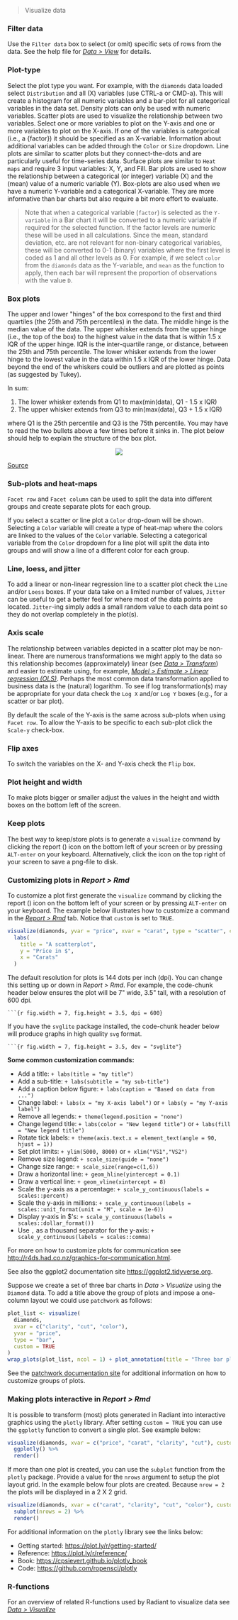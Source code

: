 > Visualize data

### Filter data

Use the `Filter data` box to select (or omit) specific sets of rows from the data. See the help file for <a href="https://radiant-rstats.github.io/docs/data/view.html" target="_blank">_Data > View_</a> for details.

### Plot-type

Select the plot type you want. For example, with the `diamonds` data loaded select `Distribution` and all (X) variables (use CTRL-a or CMD-a). This will create a histogram for all numeric variables and a bar-plot for all categorical variables in the data set. Density plots can only be used with numeric variables. Scatter plots are used to visualize the relationship between two variables. Select one or more variables to plot on the Y-axis and one or more variables to plot on the X-axis. If one of the variables is categorical (i.e., a {factor}) it should be specified as an X-variable. Information about additional variables can be added through the `Color` or `Size` dropdown. Line plots are similar to scatter plots but they connect-the-dots and are particularly useful for time-series data. Surface plots are similar to `Heat maps` and require 3 input variables: X, Y, and Fill. Bar plots are used to show the relationship between a categorical (or integer) variable (X) and the (mean) value of a numeric variable (Y). Box-plots are also used when we have a numeric Y-variable and a categorical X-variable. They are more informative than bar charts but also require a bit more effort to evaluate.

> Note that when a categorical variable (`factor`) is selected as the `Y-variable` in a Bar chart it will be converted to a numeric variable if required for the selected function. If the factor levels are numeric these will be used in all calculations. Since the mean, standard deviation, etc. are not relevant for non-binary categorical variables, these will be converted to 0-1 (binary) variables where the first level is coded as 1 and all other levels as 0. For example, if we select `color` from the `diamonds` data as the Y-variable, and `mean` as the function to apply, then each bar will represent the proportion of observations with the value `D`.

### Box plots

The upper and lower "hinges" of the box correspond to the first and third quartiles (the 25th and 75th percentiles) in the data. The middle hinge is the median value of the data. The upper whisker extends from the upper hinge (i.e., the top of the box) to the highest value in the data that is within 1.5 x IQR of the upper hinge. IQR is the inter-quartile range, or distance, between the 25th and 75th percentile. The lower whisker extends from the lower hinge to the lowest value in the data within 1.5 x IQR of the lower hinge. Data beyond the end of the whiskers could be outliers and are plotted as points (as suggested by Tukey).

In sum:
1. The lower whisker extends from Q1 to max(min(data), Q1 - 1.5 x IQR)
2. The upper whisker extends from Q3 to min(max(data), Q3 + 1.5 x IQR)

where Q1 is the 25th percentile and Q3 is the 75th percentile. You may have to read the two bullets above a few times before it sinks in. The plot below should help to explain the structure of the box plot.

<p align="center"><img src="figures/boxplot.png"></p>
<a href="http://en.wikipedia.org/wiki/File:Boxplot_vs_PDF.svg" target="_blank">Source</a>

### Sub-plots and heat-maps

`Facet row` and `Facet column` can be used to split the data into different groups and create separate plots for each group.

If you select a scatter or line plot a `Color` drop-down will be shown. Selecting a `Color` variable will create a type of heat-map where the colors are linked to the values of the `Color` variable. Selecting a categorical variable from the `Color` dropdown for a line plot will split the data into groups and will show a line of a different color for each group.

### Line, loess, and jitter

To add a linear or non-linear regression line to a scatter plot check the `Line` and/or `Loess` boxes. If your data take on a limited number of values, `Jitter` can be useful to get a better feel for where most of the data points are located. `Jitter`-ing simply adds a small random value to each data point so they do not overlap completely in the plot(s).

### Axis scale

The relationship between variables depicted in a scatter plot may be non-linear. There are numerous transformations we might apply to the data so this relationship becomes (approximately) linear (see _<a href="https://radiant-rstats.github.io/docs/data/transform.html" target="_blank">Data > Transform</a>_) and easier to estimate using, for example, _<a href="https://radiant-rstats.github.io/docs/model/regress.html" target="_blank">Model > Estimate > Linear regression (OLS)</a>_. Perhaps the most common data transformation applied to business data is the (natural) logarithm. To see if log transformation(s) may be appropriate for your data check the `Log X` and/or `Log Y` boxes (e.g., for a scatter or bar plot).

By default the scale of the Y-axis is the same across sub-plots when using `Facet row`. To allow the Y-axis to be specific to each sub-plot click the `Scale-y` check-box.

### Flip axes

To switch the variables on the X- and Y-axis check the `Flip` box.

### Plot height and width

To make plots bigger or smaller adjust the values in the height and width boxes on the bottom left of the screen.

### Keep plots

The best way to keep/store plots is to generate a `visualize` command by clicking the report (<i title='Report results' class='fa fa-edit'></i>) icon on the bottom left of your screen or by pressing `ALT-enter` on your keyboard. Alternatively, click the <i title='Download' class='fa fa-download'></i> icon on the top right of your screen to save a png-file to disk.

### Customizing plots in _Report > Rmd_

To customize a plot first generate the `visualize` command by clicking the report (<i title='Report results' class='fa fa-edit'></i>) icon on the bottom left of your screen or by pressing `ALT-enter` on your keyboard. The example below illustrates how to customize a command in the <a href="https://radiant-rstats.github.io/docs/data/report_rmd.html" target="_blank">_Report > Rmd_</a> tab. Notice that `custom` is set to `TRUE`.

```r
visualize(diamonds, yvar = "price", xvar = "carat", type = "scatter", custom = TRUE) +
  labs(
    title = "A scatterplot", 
    y = "Price in $",
    x = "Carats"
  )
```

The default resolution for plots is 144 dots per inch (dpi). You can change this setting up or down in _Report > Rmd_. For example, the code-chunk header below ensures the plot will be 7" wide, 3.5" tall, with a resolution of 600 dpi.

```` ```{r fig.width = 7, fig.height = 3.5, dpi = 600} ````

If you have the `svglite` package installed, the code-chunk header below will produce graphs in high quality `svg` format.

```` ```{r fig.width = 7, fig.height = 3.5, dev = "svglite"} ````

**Some common customization commands:**

* Add a title: `+ labs(title = "my title")`
* Add a sub-title: `+ labs(subtitle = "my sub-title")`
* Add a caption below figure: `+ labs(caption = "Based on data from ...")`
* Change label: `+ labs(x = "my X-axis label")` or `+ labs(y = "my Y-axis label")`
* Remove all legends: `+ theme(legend.position = "none")`
* Change legend title: `+ labs(color = "New legend title")` or `+ labs(fill = "New legend title")`
* Rotate tick labels: `+ theme(axis.text.x = element_text(angle = 90, hjust = 1))`
* Set plot limits: `+ ylim(5000, 8000)` or `+ xlim("VS1","VS2")`
* Remove size legend: `+ scale_size(guide = "none")`
* Change size range: `+ scale_size(range=c(1,6))`
* Draw a horizontal line: `+ geom_hline(yintercept = 0.1)`
* Draw a vertical line: `+ geom_vline(xintercept = 8)`
* Scale the y-axis as a percentage: `+ scale_y_continuous(labels = scales::percent)`
* Scale the y-axis in millions: `+ scale_y_continuous(labels = scales::unit_format(unit = "M", scale = 1e-6))`
* Display y-axis in \$'s: `+ scale_y_continuous(labels = scales::dollar_format())`
* Use `,` as a thousand separator for the y-axis: `+ scale_y_continuous(labels = scales::comma)`

For more on how to customize plots for communication see <a href="http://r4ds.had.co.nz/graphics-for-communication.html" target="_blank">http://r4ds.had.co.nz/graphics-for-communication.html</a>.

See also the ggplot2 documentation site <a href="https://ggplot2.tidyverse.org" target="_blank">https://ggplot2.tidyverse.org</a>.

Suppose we create a set of three bar charts in _Data > Visualize_ using the `Diamond` data. To add a title above the group of plots and impose a one-column layout we could use `patchwork` as follows:

```r
plot_list <- visualize(
  diamonds, 
  xvar = c("clarity", "cut", "color"), 
  yvar = "price", 
  type = "bar", 
  custom = TRUE
) 
wrap_plots(plot_list, ncol = 1) + plot_annotation(title = "Three bar plots")
```

See the <a href="https://patchwork.data-imaginist.com">patchwork documentation site</a> for additional information on how to customize groups of plots.

### Making plots interactive in _Report > Rmd_

It is possible to transform (most) plots generated in Radiant into interactive graphics using the `plotly` library. After setting `custom = TRUE` you can use the `ggplotly` function to convert a single plot. See example below:

```r
visualize(diamonds, xvar = c("price", "carat", "clarity", "cut"), custom = TRUE) %>%
  ggplotly() %>%
  render()
```

If more than one plot is created, you can use the `subplot` function from the `plotly` package. Provide a value for the `nrows` argument to setup the plot layout grid. In the example below four plots are created. Because `nrow = 2` the plots will be displayed in a 2 X 2 grid. 

```r
visualize(diamonds, xvar = c("carat", "clarity", "cut", "color"), custom = TRUE) %>%
  subplot(nrows = 2) %>%
  render()
```

For additional information on the `plotly` library see the links below:

* Getting started: <a href="https://plot.ly/r/getting-started/" target="_blank">https://plot.ly/r/getting-started/</a>
* Reference: <a href="https://plot.ly/r/reference/" target="_blank">https://plot.ly/r/reference/</a>
* Book: <a href="https://cpsievert.github.io/plotly_book" target="_blank">https://cpsievert.github.io/plotly_book</a>
* Code: <a href="https://github.com/ropensci/plotly" target="_blank">https://github.com/ropensci/plotly</a>

### R-functions

For an overview of related R-functions used by Radiant to visualize data see <a href = " https://radiant-rstats.github.io/radiant.data/reference/index.html#section-data-visualize" target="_blank">_Data > Visualize_</a>
